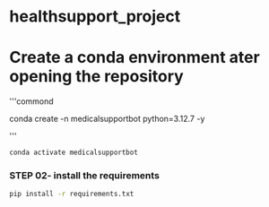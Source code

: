 # healthsupport_project


# Create a conda environment ater opening the repository

'''commond

conda create -n medicalsupportbot python=3.12.7 -y

'''

```bash
conda activate medicalsupportbot
```


### STEP 02- install the requirements
```bash
pip install -r requirements.txt
```
